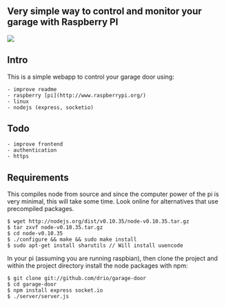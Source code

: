 ## Very simple way to control and monitor your garage with Raspberry PI

![](http://f.cl.ly/items/2A1Z0y1L2T1w43450a24/Screen%20Shot%202015-01-11%20at%2012.24.45.png)


Intro
---

This is a simple webapp to control your garage door using: 

    - improve readme
    - raspberry [pi](http://www.raspberrypi.org/)
    - linux
    - nodejs (express, socketio)


Todo
---
    - improve frontend
    - authentication
    - https



Requirements
---

This compiles node from source and since the computer power of the
pi is very minimal, this will take some time. Look online for alternatives
that use precompiled packages.

    $ wget http://nodejs.org/dist/v0.10.35/node-v0.10.35.tar.gz
    $ tar zxvf node-v0.10.35.tar.gz
    $ cd node-v0.10.35
    $ ./configure && make && sudo make install 
    $ sudo apt-get install sharutils // Will install uuencode

In your pi (assuming you are running raspbian), then clone the project and
within the project directory install the node packages with npm:

    $ git clone git://github.com/drio/garage-door
    $ cd garage-door
    $ npm install express socket.io
    $ ./server/server.js

